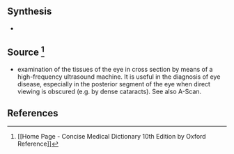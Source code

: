## Synthesis
- 
## Source [^1]
- examination of the tissues of the eye in cross section by means of a high-frequency ultrasound machine. It is useful in the diagnosis of eye disease, especially in the posterior segment of the eye when direct viewing is obscured (e.g. by dense cataracts). See also A-Scan.
## References

[^1]: [[Home Page - Concise Medical Dictionary 10th Edition by Oxford Reference]]